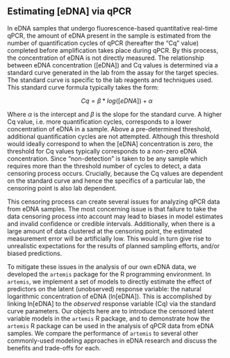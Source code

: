 ## Estimating [eDNA] via qPCR

In eDNA samples that undergo fluorescence-based quantitative real-time qPCR, the amount of eDNA present in the sample is estimated
from the number of quantification cycles of qPCR (hereafter the “Cq”
value) completed before amplification takes place during qPCR. By this process, the
concentration of eDNA is not directly measured. The relationship
between eDNA concentration ([eDNA]) and Cq values is determined via a
standard curve generated in the lab from the assay for the target species.  The
standard curve is specific to the lab reagents and techniques
used. This standard curve formula typically takes the form:

$$ Cq = \beta * log([eDNA]) + \alpha $$

Where $\alpha$ is the intercept and
$\beta$ is the slope for the standard curve. 
A higher Cq value, i.e. more quantification cycles, corresponds to a
lower concentration of eDNA in a sample. Above a pre-determined
threshold, additional quantification cycles are not
attempted. Although this threshold would ideally correspond to when
the [eDNA] concentration is zero, the threshold for Cq values typically
corresponds to a _non_-zero eDNA concentration.  Since “non-detection”
is taken to be any sample which requires more than the threshold
number of cycles to detect, a data censoring process
occurs. Crucially, because the Cq values are dependent on the
standard curve and hence the specifics of a particular lab, the censoring
point is also lab dependent. 


<!-- 
we mention "several" issues but then only discuss one, then say we 
addressed "issues" in the next para; are there others we can 
mention here? measurement error? Or just reiterating the 
unobserved variable of [eDNA] 
--> 

This censoring process can create several issues for analyzing qPCR data from eDNA
samples. The most concerning issue is that failure to take the data censoring process
into account may lead to biases in model estimates and 
invalid confidence or credible intervals. Additionally, when there is
a large amount of data clustered at the censoring point, the
estimated measurement error will be artificially low. This would in turn give rise to
unrealistic expectations for the results of planned sampling efforts, and/or biased predictions.  

<!-- Not sure if we want to discuss since this was dropped from package

Second, potential
sources of measurement error in the extraction and qPCR processes are
difficult to separate and quantify.
For example, Cq values produced by
qPCR become more variable near the threshold of detection, i.e. as the
number of eDNA molecules available for amplification approaches
zero. This source of variability in the response is different from
that produced by error introduced in the pipetting process during
extraction, but they have the same effect on Cq (namely, increasing
variability).

-->

To mitigate these issues in the analysis of our own eDNA data, we developed the `artemis` package for the R programming environment. In
`artemis`, we implement a set of models to directly estimate the effect of
 predictors on the latent (unobserved) response variable: the natural logarithmic concentration of eDNA (ln[eDNA]). This is
accomplished by linking ln[eDNA] to the _observed_ response variable (Cq) via the
standard curve parameters.  Our objects here are to introduce the
censored latent variable models in the `artemis` R package, and to
demonstrate how the `artemis` R package can be used in the analysis of qPCR data from eDNA samples.
We compare the performance of `artemis` to several other commonly-used
modeling approaches in eDNA research and discuss the benefits and
trade-offs for each.

